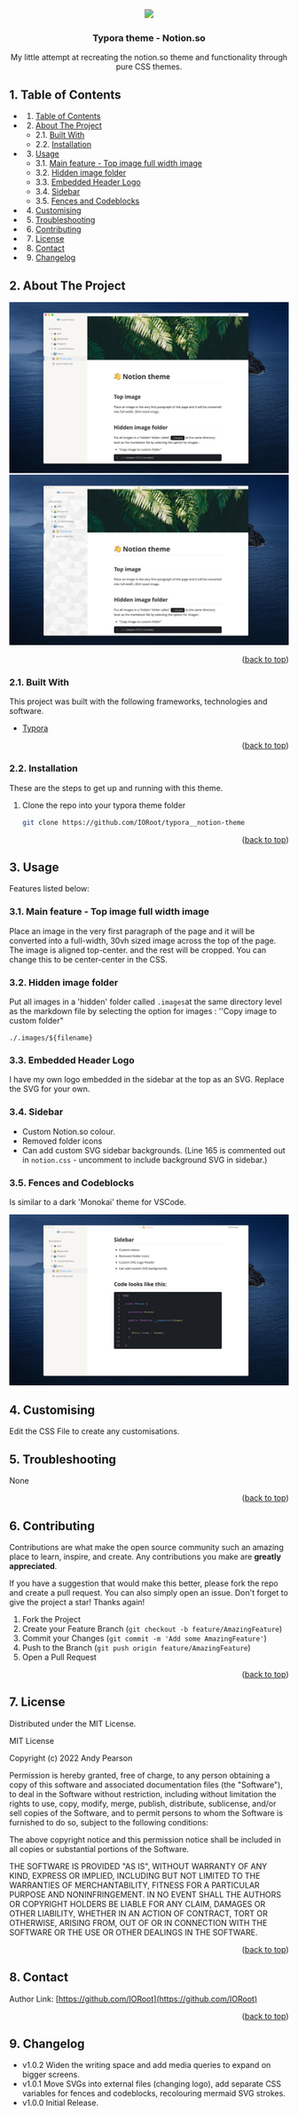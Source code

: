 
<div id="top"></div>

<div align="center">

<div style="filter: invert(8%) sepia(8%) saturate(972%) hue-rotate(325deg) brightness(92%) contrast(83%);">
<img src="https://cdn.jsdelivr.net/npm/@mdi/svg@6.7.96/svg/language-markdown.svg" style="width:200px;"/>
</div>

<h3 align="center">Typora theme - Notion.so</h3>

<p align="center">
My little attempt at recreating the notion.so theme and functionality through pure CSS themes.
</p>    
</div>

##  1. <a name='TableofContents'></a>Table of Contents


* 1. [Table of Contents](#TableofContents)
* 2. [About The Project](#AboutTheProject)
	* 2.1. [Built With](#BuiltWith)
	* 2.2. [Installation](#Installation)
* 3. [Usage](#Usage)
	* 3.1. [Main feature - Top image full width image](#Mainfeature-Topimagefullwidthimage)
	* 3.2. [Hidden image folder](#Hiddenimagefolder)
	* 3.3. [Embedded Header Logo](#EmbeddedHeaderLogo)
	* 3.4. [Sidebar](#Sidebar)
	* 3.5. [Fences and Codeblocks](#FencesandCodeblocks)
* 4. [ Customising](#Customising)
* 5. [Troubleshooting](#Troubleshooting)
* 6. [Contributing](#Contributing)
* 7. [License](#License)
* 8. [Contact](#Contact)
* 9. [Changelog](#Changelog)



##  2. <a name='AboutTheProject'></a>About The Project

![Notion Screenshot](https://github.com/IORoot/typora__notion-theme/blob/master/notion/Notion.jpg?raw=true)
![Notion Screenshot](https://github.com/IORoot/typora__notion-theme/blob/master/notion/NotionPattern.jpg?raw=true)

<p align="right">(<a href="#top">back to top</a>)</p>


###  2.1. <a name='BuiltWith'></a>Built With

This project was built with the following frameworks, technologies and software.

- [Typora](https://typora.io/)

<p align="right">(<a href="#top">back to top</a>)</p>


###  2.2. <a name='Installation'></a>Installation

These are the steps to get up and running with this theme.

1. Clone the repo into your typora theme folder
    ```sh
    git clone https://github.com/IORoot/typora__notion-theme
    ```


<p align="right">(<a href="#top">back to top</a>)</p>


##  3. <a name='Usage'></a>Usage

Features listed below:

###  3.1. <a name='Mainfeature-Topimagefullwidthimage'></a>Main feature - Top image full width image

Place an image in the very first paragraph of the page and it will be converted into a full-width, 30vh sized image across the top of the page. 
The image is aligned top-center. and the rest will be cropped. You can change this to be center-center in the CSS.


###  3.2. <a name='Hiddenimagefolder'></a>Hidden image folder

Put all images in a 'hidden' folder called `.images`at the same directory level as the markdown file by selecting the option for images :  ''Copy image to custom folder"

```
./.images/${filename}
```

###  3.3. <a name='EmbeddedHeaderLogo'></a>Embedded Header Logo

I have my own logo embedded in the sidebar at the top as an SVG. Replace the SVG for your own.

###  3.4. <a name='Sidebar'></a>Sidebar

- Custom Notion.so colour.
- Removed folder icons
- Can add custom SVG sidebar backgrounds.  (Line 165 is commented out in `notion.css` - uncomment to include background SVG in sidebar.)


###  3.5. <a name='FencesandCodeblocks'></a>Fences and Codeblocks

Is similar to a dark 'Monokai' theme for VSCode.

![Notion Screenshot](https://github.com/IORoot/typora__notion-theme/blob/master/notion/NotionCode.jpg?raw=true)


##  4. <a name='Customising'></a> Customising

Edit the CSS File to create any customisations.

##  5. <a name='Troubleshooting'></a>Troubleshooting

None

<p align="right">(<a href="#top">back to top</a>)</p>


##  6. <a name='Contributing'></a>Contributing

Contributions are what make the open source community such an amazing place to learn, inspire, and create. Any contributions you make are **greatly appreciated**.

If you have a suggestion that would make this better, please fork the repo and create a pull request. You can also simply open an issue.
Don't forget to give the project a star! Thanks again!

1. Fork the Project
2. Create your Feature Branch (`git checkout -b feature/AmazingFeature`)
3. Commit your Changes (`git commit -m 'Add some AmazingFeature'`)
4. Push to the Branch (`git push origin feature/AmazingFeature`)
5. Open a Pull Request

<p align="right">(<a href="#top">back to top</a>)</p>



##  7. <a name='License'></a>License

Distributed under the MIT License.

MIT License

Copyright (c) 2022 Andy Pearson

Permission is hereby granted, free of charge, to any person obtaining a copy
of this software and associated documentation files (the "Software"), to deal
in the Software without restriction, including without limitation the rights
to use, copy, modify, merge, publish, distribute, sublicense, and/or sell
copies of the Software, and to permit persons to whom the Software is
furnished to do so, subject to the following conditions:

The above copyright notice and this permission notice shall be included in all
copies or substantial portions of the Software.

THE SOFTWARE IS PROVIDED "AS IS", WITHOUT WARRANTY OF ANY KIND, EXPRESS OR
IMPLIED, INCLUDING BUT NOT LIMITED TO THE WARRANTIES OF MERCHANTABILITY,
FITNESS FOR A PARTICULAR PURPOSE AND NONINFRINGEMENT. IN NO EVENT SHALL THE
AUTHORS OR COPYRIGHT HOLDERS BE LIABLE FOR ANY CLAIM, DAMAGES OR OTHER
LIABILITY, WHETHER IN AN ACTION OF CONTRACT, TORT OR OTHERWISE, ARISING FROM,
OUT OF OR IN CONNECTION WITH THE SOFTWARE OR THE USE OR OTHER DEALINGS IN THE
SOFTWARE.

<p align="right">(<a href="#top">back to top</a>)</p>



##  8. <a name='Contact'></a>Contact

Author Link: [https://github.com/IORoot](https://github.com/IORoot)

<p align="right">(<a href="#top">back to top</a>)</p>

##  9. <a name='Changelog'></a>Changelog

- v1.0.2 Widen the writing space and add media queries to expand on bigger screens.
- v1.0.1 Move SVGs into external files (changing logo), add separate CSS variables for fences and codeblocks, recolouring mermaid SVG strokes.
- v1.0.0 Initial Release.
